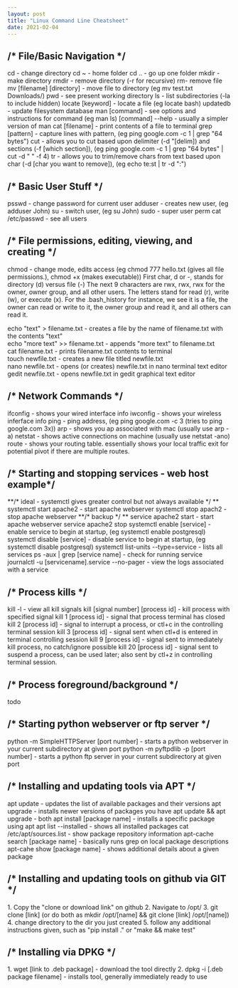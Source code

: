 ```yaml
---
layout: post
title: "Linux Command Line Cheatsheet"
date: 2021-02-04
---
```


<h2>/* File/Basic Navigation */</h2>  
cd - change directory  
cd ~ - home folder  
cd .. - go up one folder  
mkdir - make directory  
rmdir - remove directory (-r for recursive)  
rm- remove file  
mv [filename] [directory] - move file to directory (eg mv test.txt Downloads/)  
pwd - see present working directory  
ls - list subdirectories (-la to include hidden)  
locate [keyword] - locate a file (eg locate bash)  
updatedb - update filesystem database  
man [command] - see options and instructions for command (eg man ls)  
[command] --help - usually a simpler version of man  
cat [filename] - print contents of a file to terminal  
grep [pattern] - capture lines with pattern, (eg ping google.com -c 1 | grep "64 bytes")  
cut - allows you to cut based upon delimiter (-d "[delim]) and sections (-f [which section]), (eg ping google.com -c 1 | grep "64 bytes" | cut -d " " -f 4)  
tr - allows you to trim/remove chars from text based upon char (-d [char you want to remove]), (eg echo te:st | tr -d ":")  


<h2>/* Basic User Stuff */</h2>  
psswd - change password for current user  
adduser - creates new user, (eg adduser John)  
su - switch user, (eg su John)  
sudo - super user perm  
cat /etc/passwd - see all users  


<h2>/* File permissions, editing, viewing, and creating */</h2>  
chmod - change mode, edits access (eg chmod 777 hello.txt (gives all file permissions.), chmod +x (makes executable))  
First char, d or -, stands for directory (d) versus file (-)  
The next 9 characters are rwx, rwx, rwx for the owner, owner group, and all other users. The letters stand for read (r), write (w), or execute (x). For the .bash_history for instance, we see it is a file, the owner can read or write to it, the owner group and read it, and all others can read it.  

echo "text" > filename.txt - creates a file by the name of filename.txt with the contents "text"  
echo "more text" >> filename.txt - appends "more text" to filename.txt  
cat filename.txt - prints filename.txt contents to terminal  
touch newfile.txt - creates a new file titled newfile.txt  
nano newfile.txt - opens (or creates) newfile.txt in nano terminal text editor  
gedit newfile.txt  - opens newfile.txt in gedit graphical text editor  


<h2>/* Network Commands */</h2>  
ifconfig - shows your wired interface info  
iwconfig - shows your wireless inferface info  
ping - ping address, (eg ping google.com -c 3 (tries to ping google.com 3x))  
arp - shows you ap associated with mac (usually use arp -a)  
netstat - shows active connections on machine (usually use netstat -ano)  
route - shows your routing table. essentially shows your local traffic exit for potential pivot if there are multiple routes.  


<h2>/* Starting and stopping services - web host example*/</h2>  
**/* ideal - systemctl gives greater control but not always available */ **  
systemctl start apache2 - start apache webserver  
systemctl stop apach2 - stop apache webserver  
**/* backup */ **  
service apache2 start - start apache webserver  
service apache2 stop  
systemctl enable [service] - enable service to begin at startup, (eg systemctl enable postgresql)  
systemctl disable [service] - disable service to begin at startup, (eg systemctl disable postgresql)  
systemctl list-units --type=service - lists all services  
ps -aux | grep [service name] - check for running service  
journalctl -u [servicename].service --no-pager - view the logs associated with a service  


<h2>/* Process kills */</h2>  
kill -l - view all kill signals  
kill [signal number] [process id] - kill process with specified signal  
kill 1 [process id] - signal that process terminal has closed  
kill 2 [process id] - signal to interrupt a process, or ctl+c in the controlling terminal session  
kill 3 [process id] - signal sent when ctl+d is entered in terminal controlling session  
kill 9 [process id] - signal sent to immediately kill process, no catch/ignore possible  
kill 20 [process id] - signal sent to suspend a process, can be used later; also sent by ctl+z in controlling terminal session.  


<h2>/* Process foreground/background */</h2>  
todo  


<h2>/* Starting python webserver or ftp server */</h2>  
python -m SimpleHTTPServer [port number] - starts a python webserver in your current subdirectory at given port  
python -m pyftpdlib -p [port number] - starts a python ftp server in your current subdirectory at given port  


<h2>/* Installing and updating tools via APT */</h2>  
apt update - updates the list of available packages and their versions  
apt upgrade - installs newer versions of packages you have  
apt update && apt upgrade - both  
apt install [package name] - installs a specific package using apt  
apt list --installed - shows all installed packages  
cat /etc/apt/sources.list -  show package repository information  
apt-cache search [package name] - basically runs grep on local package descriptions  
apt-cahe show [package name] - shows additional details about a given package  


<h2>/* Installing and updating tools on github via GIT */</h2>  
1. Copy the "clone or download link" on github  
2. Navigate to /opt/  
3. git clone [link] (or do both as mkdir /opt/[name] && git clone [link] /opt/[name])  
4. change directory to the dir you just created  
5. follow any additional instructions given, such as "pip install ." or "make && make test"  


<h2>/* Installing via DPKG */</h2>  
1. wget [link to .deb package] - download the tool directly  
2. dpkg -i [.deb package filename] -  installs tool, generally immediately ready to use  
